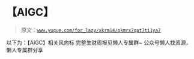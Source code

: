 # 【AIGC】

> 原文：[`www.yuque.com/for_lazy/xkrm14/okmrx7qpt7ti1ya7`](https://www.yuque.com/for_lazy/xkrm14/okmrx7qpt7ti1ya7)

<ne-p id="u12e8d2ad" data-lake-id="u12e8d2ad"><ne-text id="u73dcdf70">以下为：【AIGC】相关风向标</ne-text></ne-p> <ne-p id="ua7522c6f" data-lake-id="ua7522c6f"><ne-text id="ueb067dc5">完整生财周报见懒人专属群~</ne-text></ne-p> <ne-p id="u588d05ff" data-lake-id="u588d05ff"><ne-text id="u32094c41">公众号懒人找资源，懒人专属群分享</ne-text></ne-p>